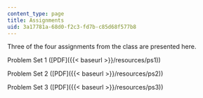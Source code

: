 ```yaml
---
content_type: page
title: Assignments
uid: 3a17781a-68d0-f2c3-fd7b-c85d68f577b8
---
```


Three of the four assignments from the class are presented here.

Problem Set 1 ([PDF]({{< baseurl >}}/resources/ps1))

Problem Set 2 ([PDF]({{< baseurl >}}/resources/ps2))

Problem Set 3 ([PDF]({{< baseurl >}}/resources/ps3))